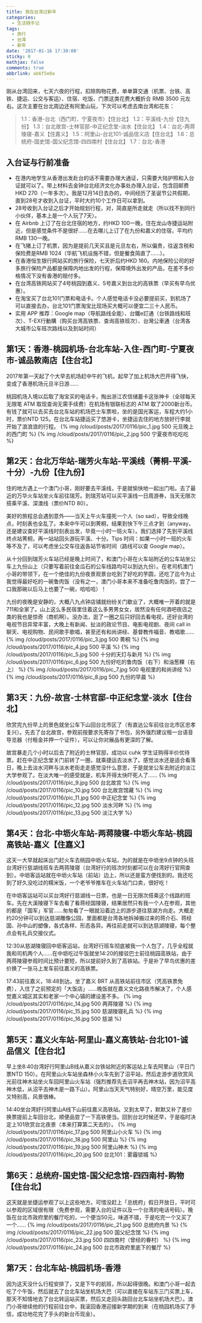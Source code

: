 ```yaml
---
title: 我在台湾过新年
categories:
  - 生活随手记
tags:
  - 旅行
  - 台湾
  - 新年
date: '2017-01-16 17:30:00'
sticky: 0
mathjax: false
comments: true
abbrlink: ab6f5e0a
---
```

刚从台湾回来，七天六夜的行程，扣除购物花费，单单算交通（机票、台铁、高铁、捷运、公交与客运）、住宿、吃饭、门票这类花费大概折合 RMB  3500 元左右。这次主要在台北周边还有阿里山玩，下次可以考虑去南台湾和花东：
> 1.1：香港-台北（西门町、宁夏夜市）【住台北】
> 1.2：平溪线-九份【住九份】
> 1.3：台北故宫-士林官邸-中正纪念堂-淡水【住台北】<!-- more -->
> 1.4：台北-两蒋陵寝-嘉义【住嘉义】
> 1.5：阿里山-台北101-诚品信义店【住台北】
> 1.6：总统府-国史馆-国父纪念馆-四四南村【住台北】
> 1.7：台北-香港

## 入台证与行前准备

- 在港内地学生从香港出发赴台的话不需要办理大通证，只需要大陆护照和入台证就可以了。带上材料去金钟台北经济文化办事处办理入台证，包含回邮费HKD 270（一年多次）。我是12月14日去办的，中间经历了圣诞节公共假期，直到28号才收到入台证，平时大约10个工作日可以拿到。
- 28号收到入台证之后才开始规划行程，对，简直是所走就走（所以找不到同行小伙伴，基本上是一个人玩了7天）。
- 在 Airbnb 上订了在台北住宿的地方，约HKD 100一晚，住在龙山寺捷运站附近，但是感觉条件不是很好……在去哪儿上订了在九份和嘉义的住宿，平均约RMB 130一晚。
- 在飞猪上订了机票，因为是提前几天买且是元旦左右，所以偏贵，往返含税和保险费是RMB  1024（华航飞机设施不错，但是餐食简直了……）。
- 在香港恒生银行网站买的旅行保险，七天折后约HKD 160。内地保险公司的好多旅行保险产品都是保障内地出发的行程，保障境外出发的产品，在差不多价格情况下没有香港的赔付多。
- 在台湾高铁网站买了4号桃园到嘉义、5号嘉义到台北的高铁票（早买有早鸟优惠）。
- 在淘宝买了台北101门票和电话卡。个人感觉电话卡没必要提前买，到机场了可以直接去办，台北101门票淘宝比现场买大概可以便宜二三十人民币。
- 实用 APP 推荐：Google map（导航路线全能）、台鐵e訂通（台铁路线和班次）、T-EX行動購（购买台湾高铁票、查询高铁班次）、台灣公車通（台湾各大城市公车班次路线以及到站时间）

## 第1天：香港-桃园机场-台北车站-入住-西门町-宁夏夜市-诚品敦南店【住台北】

2017年第一天起了个大早去机场赶中午的飞机，起早了加上机场大巴开得飞快，变成了香港机场元旦半日游……

桃园机场入境以后取了淘宝买的电话卡，掏出浙江农信储蓄卡这张神卡（全球每天无限笔 ATM 取现查询无需手续费）在机场有银联标志的 ATM 取了2000新台币。有钱了就可以去买去台北车站的机场巴士车票啦，坐的是国光客运，车程大约1小时，票价NTD 125。在台北车站捷运买了悠游卡，坐捷运去住的地方放好行李就开始了浪浪浪的行程。
{% img /cloud/posts/2017/0116/pic_1.jpg 500 元旦晚上的西门町 %}
{% img /cloud/posts/2017/0116/pic_2.jpg 500 宁夏夜市吃吃吃 %}

## 第2天：台北万华站-瑞芳火车站-平溪线（菁桐-平溪-十分）-九份【住九份】

住的地方遇上一个澳门小哥，刚好要去平溪线，于是就愉快地一起出门啦。去了最近的万华火车站坐火车前往瑞芳。到瑞芳站可以买平溪线一日周游券，当天无限次搭乘平溪、深澳线（票价NTD  80）。

美好的旅程总会遇到意外——当天上午火车撞死一个人（so sad），导致全线晚点，时刻表也全乱了。本来中午可以到菁桐，结果到快下午三点才到（anyway，还是建议查好平溪线时刻表出发，毕竟一小时一班火车）。我们选择了先到平溪线终点站菁桐，再一站站回头游玩平溪、十分。Tips 时间：如果一小时一班的火车等不及了，可以考虑坐公交车往返各站节省时间（路线可以查 Google map）。

从十分回到瑞芳火车站已经是晚上时间了，和澳门小哥在火车站附近的公车站坐公车上九份山上（只要写着前往金瓜石的公车线路均可以到达九份）。在老司机澳门小哥的带领下，在一个绝佳的九份夜景观景台吃到了好吃的芋圆，还吃了迄今为止我觉得最好吃的一碗鲁肉饭（没有之一，澳门小哥本来不准备吃鲁肉饭的，尝了一口我那碗以后马上也要了一碗，哈哈哈）！

九份的夜晚是安静的，大概八九点钟店铺就纷纷关门歇业了，大概唯一开着的就是711和全家了。山上这么多民宿里住着这么多男男女女，居然没有任何酒吧夜店之类的我也是惊奇（商机啊）。没办法，逛了一圈之后只好回去看电视，还好台湾的电视节目异常丰富，大晚上有新闻、扯淡的政论节目、电影电视剧、夜间 call in 聊天、电视购物、民间歌手歌唱，甚至还有和尚讲经、基督教传福音、教唱歌……
{% img /cloud/posts/2017/0116/pic_3.jpg 500 菁桐 %}
{% img /cloud/posts/2017/0116/pic_4.jpg 500 平溪 %}
{% img /cloud/posts/2017/0116/pic_5.jpg 500 十分的天灯与新月 %}
{% img /cloud/posts/2017/0116/pic_6.jpg 500 九份好吃的鲁肉饭（右下）和油葱粿（右上） %}
{% img /cloud/posts/2017/0116/pic_7.jpg 500 电视里的和尚讲经 %}
{% img /cloud/posts/2017/0116/pic_8.jpg 500 九份的早晨 %}

## 第3天：九份-故宫-士林官邸-中正纪念堂-淡水【住台北】

欣赏完九份早上的景色就坐公车下山回台北市区了（有直达公车前往台北市区忠孝复兴）。先去了台北故宫，参观前按要求先寄存了书包，另外强烈建议租一台语音导览器（付租金并押一个证件），可以让你对展品有更深的了解。

故宫暴走几个小时以后去了附近的士林官邸，成功以 cuhk 学生证购得半价优待票。赶在中正纪念堂关门前转了一圈，就乘捷运去淡水了。感觉淡水还是适合看落日，晚上去淡水河畔与淡水老街走走感觉没什么意思，于是就坐公车去附近的淡江大学参观了。在淡大唯一的感受就是，机车开得太快吓死人了……
{% img /cloud/posts/2017/0116/pic_9.jpg 500 台北故宫 %}
{% img /cloud/posts/2017/0116/pic_10.jpg 500 台北故宫馆藏 %}
{% img /cloud/posts/2017/0116/pic_11.jpg 500 中正纪念堂 %}
{% img /cloud/posts/2017/0116/pic_12.jpg 500 淡水河畔 %}
{% img /cloud/posts/2017/0116/pic_13.jpg 500 淡江大学 %}

## 第4天：台北-中坜火车站-两蒋陵寝-中坜火车站-桃园高铁站-嘉义【住嘉义】

这天一大早就起床出门赶火车去桃园中坜火车站，为的就是在中坜坐9点钟的头班台湾好行慈湖线班车去两蒋陵寝（台湾好行的班次时刻都可以在台湾好行官网查到）。中坜客运站就在中坜火车站（前站）边上，所以还是蛮方便找到的。我还吃到了好久没吃过的糯米饭，一个老爷爷推车在火车站门口卖，很好吃！

在中坜客运站可以买台湾好行慈湖线一日票，也是一日无限次搭乘这个线路的班车。先在大溪陵寝下车去看了看蒋经国陵寝，结果居然只有我一个人在参观，其他的都是「国军」军官……匆匆看了一眼就沿着边上的游步道往慈湖方向走。大概走约20分钟可以到达慈湖雕像公园，里面都是台湾各地拆掉搬过来的蒋介石、蒋经国、孙中山的塑像，各式各样、形态各异。再往前走就可以到达慈湖陵寝，每个整点会有礼兵交接仪式。

12:30从慈湖陵寝回中坜客运站，台湾好行班车彻底被我一个人包了，几乎全程就我和司机两个人……在中坜吃过午饭就坐14:20的接驳巴士前往桃园高铁站，由于两蒋陵寝参观时间比预计要短，所以提前好久到了高铁站。于是补了早鸟优惠的差价换了一张马上发车前往嘉义的高铁票。

17:43前往嘉义，18:48到达。坐了嘉义 BRT 从高铁站前往市区（凭高铁票免费），入住了之前预定的「大饭店」……晚饭就在嘉义文化路夜市解决了，个人感觉嘉义城区其实和老家一个中心镇的建设差不多。
{% img /cloud/posts/2017/0116/pic_14.jpg 500 两蒋陵寝 %}
{% img /cloud/posts/2017/0116/pic_15.jpg 500 慈湖陵寝礼兵 %}
{% img /cloud/posts/2017/0116/pic_16.jpg 500 慈湖 %}

## 第5天：嘉义火车站-阿里山-嘉义高铁站-台北101-诚品信义【住台北】

早上坐8:40台湾好行阿里山B线从嘉义台铁站附近的客运站上车去阿里山（平日门票NTD 150）。在阿里山火车站坐森林小火车先到了沼平站，然后走游步道欣赏风光前往神木站坐火车回阿里山火车站（强烈推荐先去沼平再去神木站，因为沼平高神木低，从沼平去神木是一路下山）。阿里山当天天气特别好，晴空万里，能见度又特别高，风景很棒。

14:40坐台湾好行阿里山A线下山前往嘉义高铁站。又到太早了，默默又补了差价换票提前上车回台北，顺便品尝了一下高铁便当。回到台北时候还早，于是临时决定上101欣赏台北夜景（本来打算第二天去的）。
{% img /cloud/posts/2017/0116/pic_17.jpg 500 阿里山小火车 %}
{% img /cloud/posts/2017/0116/pic_18.jpg 500 阿里山 %}
{% img /cloud/posts/2017/0116/pic_19.jpg 500 阿里山神木 %}
{% img /cloud/posts/2017/0116/pic_20.jpg 500 台北101：雾霾锁城 %}

## 第6天：总统府-国史馆-国父纪念馆-四四南村-购物【住台北】

这天就是坐捷运参观了以上这些地方。可惜没赶上「总统府」假日开放日，平时可以参观的区域很有限（免费参观，需要入台的证件以及一个台湾的电话号码）。晚饭在台北市政府里的餐厅吃的，一个便当50元，味道不错，于是吃完一个又买了一个……
{% img /cloud/posts/2017/0116/pic_21.jpg 500 总统府内景 %}
{% img /cloud/posts/2017/0116/pic_22.jpg 500 国父纪念馆 %}
{% img /cloud/posts/2017/0116/pic_23.jpg 500 四四南村（曾经的眷村） %}
{% img /cloud/posts/2017/0116/pic_24.jpg 500 台北市政府里底下的餐厅 %}

## 第7天：台北车站-桃园机场-香港

因为这天没什么行程安排了，又是下午的航班，所以起得很晚。和澳门小哥一起去吃了个午饭，然后就去了台北车站坐机场大巴（可以直接在车站东三门买票上车，那天不知情地去了台北转运站买票，然后又走回头路回台北车站坐机场大巴）。澳门小哥继续他的行程前往台中，我滚回香港迎接新学期的到来（在桃园机场买了手信，成功地花完了手头的新台币现金）。
